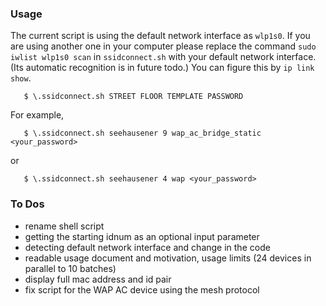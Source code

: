 ### Usage

The current script is using the default network interface as `wlp1s0`. If you are using another one in your computer please replace the command `sudo iwlist wlp1s0 scan` in `ssidconnect.sh` with your default network interface. (Its automatic recognition is in future todo.) You can figure this by `ip link show`.

```
   $ \.ssidconnect.sh STREET FLOOR TEMPLATE PASSWORD
```

For example,

```
   $ \.ssidconnect.sh seehausener 9 wap_ac_bridge_static <your_password>
```

or

```
   $ \.ssidconnect.sh seehausener 4 wap <your_password>
```

### To Dos

- rename shell script
- getting the starting idnum as an optional input parameter
- detecting default network interface and change in the code
- readable usage document and motivation, usage limits (24 devices in parallel to 10 batches)
- display full mac address and id pair
- fix script for the WAP AC device using the mesh protocol
